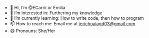 - 👋 Hi, I’m @ECarrii or Emilia
- 👀 I’m interested in: Furthering my knowledge
- 🌱 I’m currently learning: How to write code, then how to program
- 📫 How to reach me: Email me at jerichoalagd03@gmail.com
- 😄 Pronouns: She/Her
